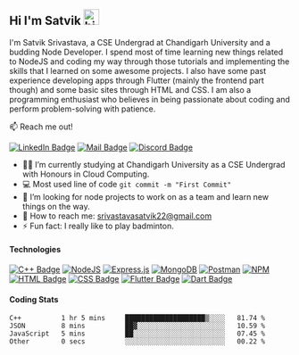 ## Hi I'm Satvik <img src="https://user-images.githubusercontent.com/1303154/88677602-1635ba80-d120-11ea-84d8-d263ba5fc3c0.gif" width="28px" alt="hi">

I'm Satvik Srivastava, a CSE Undergrad at Chandigarh University and a budding Node Developer. I spend most of time learning new things related to NodeJS and coding my way through those tutorials and implementing the skills that I learned on some awesome projects. I also have some past experience developing apps through Flutter (mainly the frontend part though) and some basic sites through HTML and CSS. I am also a programming enthusiast who believes in being passionate about coding and perform problem-solving with patience.

:mailbox: Reach me out!

[![LinkedIn Badge](https://img.shields.io/badge/-Satvik-0e76a8?style=flat&labelColor=0e76a8&logo=linkedin&logoColor=white)](https://www.linkedin.com/in/satvik-srivastava-8237aa202/) [![Mail Badge](https://img.shields.io/badge/-satviksriv-c0392b?style=flat&labelColor=c0392b&logo=gmail&logoColor=white)](mailto:srivastavasatvik22@gmail.com) [![Discord Badge](https://img.shields.io/badge/-SubZero-00008B?style=flat&labelColor=00008B&logo=discord&logoColor=white)](https://discordapp.com/users/6458/)



- 👨‍🎓 I’m currently studying at Chandigarh University as a CSE Undergrad with Honours in Cloud Computing.
- :computer: Most used line of code `git commit -m "First Commit"`
- 🤔 I’m looking for node projects to work on as a team and learn new things on the way.
- 📧 How to reach me: srivastavasatvik22@gmail.com
- ⚡ Fun fact: I really like to play badminton.

#### Technologies


[![C++ Badge](https://img.shields.io/badge/C%2B%2B-00599C?style=for-the-badge&logo=c%2B%2B&logoColor=white)](https://github.com/satviksriv?tab=repositories)
[![NodeJS](https://img.shields.io/badge/node.js-6DA55F?style=for-the-badge&logo=node.js&logoColor=white)](https://github.com/satviksriv?tab=repositories)
[![Express.js](https://img.shields.io/badge/express.js-%23404d59.svg?style=for-the-badge&logo=express&logoColor=%2361DAFB)](https://github.com/satviksriv?tab=repositories)
[![MongoDB](https://img.shields.io/badge/MongoDB-%234ea94b.svg?style=for-the-badge&logo=mongodb&logoColor=white)](https://github.com/satviksriv?tab=repositories)
[![Postman](https://img.shields.io/badge/Postman-FF6C37?style=for-the-badge&logo=postman&logoColor=white)](https://github.com/satviksriv?tab=repositories)
[![NPM](https://img.shields.io/badge/NPM-%23000000.svg?style=for-the-badge&logo=npm&logoColor=white)](https://github.com/satviksriv?tab=repositories)
[![HTML Badge](https://img.shields.io/badge/HTML5-E34F26?style=for-the-badge&logo=html5&logoColor=white)](https://github.com/satviksriv?tab=repositories)
[![CSS Badge](https://img.shields.io/badge/CSS3-1572B6?style=for-the-badge&logo=css3&logoColor=white)](https://github.com/satviksriv?tab=repositories)
[![Flutter Badge](https://img.shields.io/badge/Flutter-02569B?style=for-the-badge&logo=flutter&logoColor=white)](https://github.com/satviksriv?tab=repositories)
[![Dart Badge](https://img.shields.io/badge/Dart-0175C2?style=for-the-badge&logo=dart&logoColor=white)](https://github.com/satviksriv?tab=repositories) 


#### Coding Stats

<!--START_SECTION:waka-->

```text
C++          1 hr 5 mins     ████████████████████▒░░░░   81.74 %
JSON         8 mins          ██▓░░░░░░░░░░░░░░░░░░░░░░   10.59 %
JavaScript   5 mins          ██░░░░░░░░░░░░░░░░░░░░░░░   07.45 %
Other        0 secs          ░░░░░░░░░░░░░░░░░░░░░░░░░   00.22 %
```

<!--END_SECTION:waka-->
